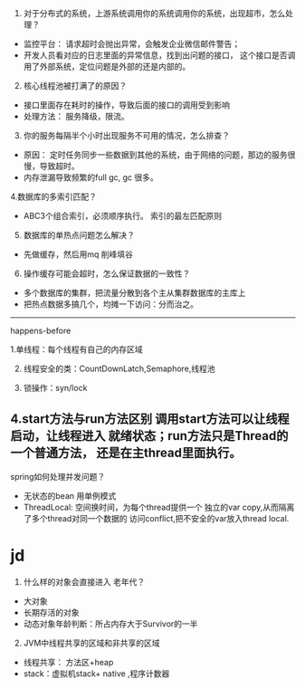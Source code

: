 1. 对于分布式的系统，上游系统调用你的系统调用你的系统，出现超市，怎么处理？

- 监控平台： 请求超时会抛出异常，会触发企业微信邮件警告；
- 开发人员看对应的日志里面的异常信息，找到出问题的接口，
这个接口是否调用了外部系统，定位问题是外部的还是内部的。

2. 核心线程池被打满了的原因？
- 接口里面存在耗时的操作，导致后面的接口的调用受到影响
- 处理方法： 服务降级，限流。

3. 你的服务每隔半个小时出现服务不可用的情况，怎么排查？
- 原因： 定时任务同步一些数据到其他的系统，由于网络的问题，那边的服务很慢，导致超时。
- 内存泄漏导致频繁的full gc, gc 很多。

4.数据库的多索引匹配？
- ABC3个组合索引，必须顺序执行。 索引的最左匹配原则

5. 数据库的单热点问题怎么解决？
- 先做缓存，然后用mq 削峰填谷

6. 操作缓存可能会超时，怎么保证数据的一致性？
- 多个数据库的集群，把流量分散到各个主从集群数据库的主库上
- 把热点数据多搞几个，均摊一下访问：分而治之。

---
happens-before

1.单线程：每个线程有自己的内存区域

2. 线程安全的类：CountDownLatch,Semaphore,线程池

3. 锁操作：syn/lock

4.start方法与run方法区别
调用start方法可以让线程启动，让线程进入
就绪状态；run方法只是Thread的一个普通方法，
还是在主thread里面执行。
---
spring如何处理并发问题？
- 无状态的bean 用单例模式
- ThreadLocal: 空间换时间，为每个thread提供一个
独立的var copy,从而隔离了多个thread对同一个数据的
访问conflict,把不安全的var放入thread local.

# jd
1.  什么样的对象会直接进入 老年代？
 - 大对象
 - 长期存活的对象
 - 动态对象年龄判断：所占内存大于Survivor的一半
 
2. JVM中线程共享的区域和非共享的区域
- 线程共享： 方法区+heap
- stack：虚拟机stack+ native ,程序计数器
